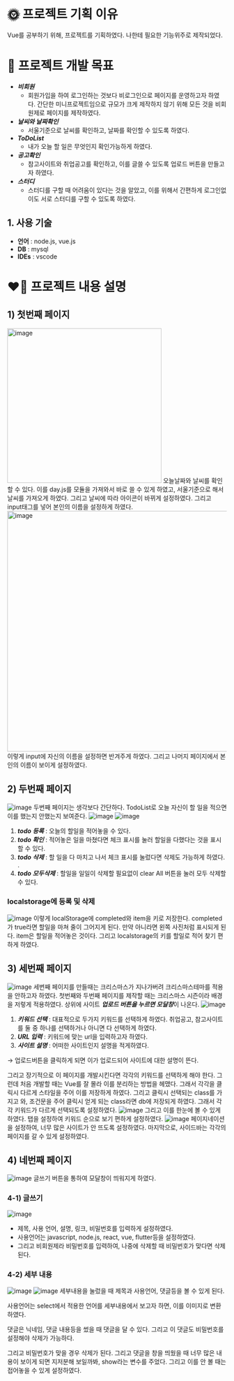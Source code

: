 # 🌞 프로젝트 기획 이유

Vue를 공부하기 위해, 프로젝트를 기획하였다. 나한테 필요한 기능위주로 제작되었다. 

# 🤩 프로젝트 개발 목표

- ***비회원***
    - 회원가입을 하여 로그인하는 것보다 비로그인으로 페이지를 운영하고자 하였다. 간단한 미니프로젝트임으로 규모가 크게 제작하지 않기 위해 모든 것을 비회원제로 페이지를 제작하였다.
- ***날씨와 날짜확인***
    - 서울기준으로 날씨를 확인하고, 날짜를 확인할 수 있도록 하였다.
- ***ToDoList***
    - 내가 오늘 할 일은 무엇인지 확인가능하게 하였다.
- ***공고확인***
    - 참고사이트와 취업공고를 확인하고, 이를 글쓸 수 있도록 업로드 버튼을 만들고자 하였다.
- ***스터디***
    - 스터디를 구할 때 어려움이 있다는 것을 알았고, 이를 위해서 간편하게 로그인없이도 서로 스터디를 구할 수 있도록 하였다.

## **1. 사용 기술**

- **언어** : node.js, vue.js
- **DB** : mysql
- **IDEs** : vscode

# ❤️‍🔥 프로젝트 내용 설명

## 1) 첫번째 페이지
<img width="354" alt="image" src="https://user-images.githubusercontent.com/90121929/230698894-cc45a2db-550d-4c5e-b6ba-ba8e7f0fd694.png">
오늘날짜와 날씨를 확인할 수 있다. 이를 day.js를 모듈을 가져와서 바로 쓸 수 있게 하였고, 서울기준으로 해서 날씨를 가져오게 하였다. 그리고 날씨에 따라 아이콘이 바뀌게 설정하였다. 그리고 input태그를 넣어 본인의 이름을 설정하게 하였다.
<img width="551" alt="image" src="https://user-images.githubusercontent.com/90121929/230699042-03e3cac2-b858-4aa1-a1cd-f17a8f86224f.png">
이렇게 input에 자신의 이름을 설정하면 반겨주게 하였다. 그리고 나머지 페이지에서 본인의 이름이 보이게 설정하였다.

## 2) 두번째 페이지
![image](https://user-images.githubusercontent.com/90121929/230699049-61e184b3-4d71-4a1e-beb6-1b17e33f8a0a.png)
두번째 페이지는 생각보다 간단하다. TodoList로 오늘 자신이 할 일을 적으면 이를 했는지 안했는지 보여준다.
![image](https://user-images.githubusercontent.com/90121929/230699197-d313e53e-5f18-4e66-92cb-07f2f3dc31fe.png)
![image](https://user-images.githubusercontent.com/90121929/230699062-f8744e5c-06c2-4f0e-8a66-3ac5002c43ce.png)
1. ***todo 등록*** : 오늘의 할일을 적어놓을 수 있다. 
2. ***todo 확인*** : 적어놓은 일을 마쳤다면 체크 표시를 눌러 할일을 다했다는 것을 표시할 수 있다. 
3. ***todo 삭제*** : 할 일을 다 마치고 나서 체크 표시를 눌렀다면 삭제도 가능하게 하였다. .
4.  ***todo 모두삭제*** : 할일을 일일이 삭제할 필요없이 clear All 버튼을 눌러 모두 삭제할 수 있다. 

### localstorage에 등록 및 삭제
![image](https://user-images.githubusercontent.com/90121929/230699090-1953e9f1-a174-4e66-99cf-20970bf36407.png)
이렇게 localStorage에 completed와 item을 키로 저장한다. completed가 true라면 할일을 마쳐 줄이 그어지게 된다. 만약 아니라면 왼쪽 사진처럼 표시되게 된다. item은 할일을 적어놓은 것이다. 그리고 localstorage의 키를 할일로 적어 찾기 편하게 하였다. 

## 3) 세번째 페이지
![image](https://user-images.githubusercontent.com/90121929/230699103-dd6d5f3c-f0a9-4db0-a960-fd34500b404f.png)
세번째 페이지를 만들때는 크리스마스가 지나가버려 크리스마스테마를 적용을 안하고자 하였다. 첫번째와 두번째 페이지를 제작할 때는 크리스마스 시즌이라 배경을 저렇게 적용하였다. 
상위에 사이트 ***업로드 버튼을 누르면 모달창***이 나온다.
![image](https://user-images.githubusercontent.com/90121929/230699105-c6c19033-79a7-4757-a383-9afe6f05d1bb.png)
1. ***키워드 선택*** : 대표적으로 두가지 키워드를 선택하게 하였다. 취업공고, 참고사이트를 둘 중 하나를 선택하거나 아니면 다 선택하게 하였다. 
2. ***URL 입력*** : 키워드에 맞는 url을 입력하고자 하였다. 
3. ***사이트 설명*** : 어떠한 사이트인지 설명을 적게하였다. 

→ 업로드버튼을 클릭하게 되면 이가 업로드되어 사이트에 대한 설명이 뜬다. 

그리고 장기적으로 이 페이지를 개발시킨다면 각각의 키워드를 선택하게 해야 한다. 그런데 처음 개발할 때는 Vue를 잘 몰라 이를 분리하는 방법을 헤맸다. 그래서 각각을 클릭시 다르게 스타일을 주어 이를 저장하게 하였다. 그리고 클릭시 선택되는 class를 가지고 와, 조건문을 주어 클릭시 얻게 되는 class라면 db에 저장되게 하였다. 그래서 각각 키워드가 다르게 선택되도록 설정하였다.
![image](https://user-images.githubusercontent.com/90121929/230699123-dbb4a12c-c007-454f-a1fa-62c69b02e57b.png)
그리고 이를 한눈에 볼 수 있게 하였다. 탭을 설정하여 키워드 순으로 보기 편하게 설정하였다.
![image](https://user-images.githubusercontent.com/90121929/230699139-777fadcd-113d-42c1-9fb3-5231c2d1e365.png)
페이지네이션을 설정하여, 너무 많은 사이트가 안 뜨도록 설정하였다. 
마지막으로, 사이드바는 각각의 페이지를 갈 수 있게 설정하였다. 

## 4) 네번째 페이지

![image](https://user-images.githubusercontent.com/90121929/230699243-4bee3dfe-6a6c-4faf-a304-d25228baf049.png)
글쓰기 버튼을 통하여 모달창이 띄워지게 하였다. 

### 4-1) 글쓰기
![image](https://user-images.githubusercontent.com/90121929/230699265-4ebf7e8c-1852-4a59-af71-01395a9a823c.png)
- 제목, 사용 언어, 설명, 링크, 비밀번호를 입력하게 설정하였다.
- 사용언어는 javascript, node.js, react, vue, flutter등을 설정하였다.
- 그리고 비회원제라 비밀번호를 입력하여, 나중에 삭제할 때 비밀번호가 맞다면 삭제된다.

### 4-2) 세부 내용
![image](https://user-images.githubusercontent.com/90121929/230699275-06b47564-08a3-43d8-914d-beb3c00a63d2.png)
![image](https://user-images.githubusercontent.com/90121929/230699278-e024f842-b608-4ff3-b1b7-5a77704ca32f.png)
세부내용을 눌렀을 때 제목과 사용언어, 댓글등을 볼 수 있게 된다.

사용언어는 select에서 적용한 언어를 세부내용에서 보고자 하면, 이를 이미지로 변환하였다. 

댓글은 닉네임, 댓글 내용등을 썼을 때 댓글을 달 수 있다. 그리고 이 댓글도 비밀번호를 설정해야 삭제가 가능하다. 

그리고 비밀번호가 맞을 경우 삭제가 된다. 그리고 댓글을 창을 띄웠을 때 너무 많은 내용이 보이게 되면 지저분해 보일까봐, show라는 변수를 주었다. 그리고 이를 안 볼 때는 접어놓을 수 있게 설정하였다.

